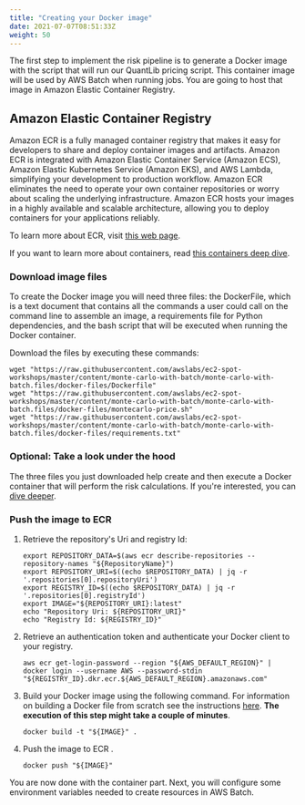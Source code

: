 ```yaml
---
title: "Creating your Docker image"
date: 2021-07-07T08:51:33Z
weight: 50
---
```



The first step to implement the risk pipeline is to generate a Docker image with the script that will run our QuantLib pricing script. This container image will be used by AWS Batch when running jobs. You are going to host that image in Amazon Elastic Container Registry.

## Amazon Elastic Container Registry

Amazon ECR is a fully managed container registry that makes it easy for developers to share and deploy container images and artifacts. Amazon ECR is integrated with Amazon Elastic Container Service (Amazon ECS),  Amazon Elastic Kubernetes Service (Amazon EKS), and AWS Lambda, simplifying your development to production workflow. Amazon ECR eliminates the need to operate your own container repositories or worry about scaling the underlying infrastructure. Amazon ECR hosts your images in a highly available and scalable architecture, allowing you to deploy containers for your applications reliably.

To learn more about ECR, visit [this web page](https://aws.amazon.com/ecr/).

If you want to learn more about containers, read [this containers deep dive](https://aws.amazon.com/getting-started/deep-dive-containers/).

### Download image files

To create the Docker image you will need three files: the DockerFile, which is a text document that contains all the commands a user could call on the command line to assemble an image, a requirements file for Python dependencies, and the bash script that will be executed when running the Docker container.

Download the files by executing these commands:

```
wget "https://raw.githubusercontent.com/awslabs/ec2-spot-workshops/master/content/monte-carlo-with-batch/monte-carlo-with-batch.files/docker-files/Dockerfile"
wget "https://raw.githubusercontent.com/awslabs/ec2-spot-workshops/master/content/monte-carlo-with-batch/monte-carlo-with-batch.files/docker-files/montecarlo-price.sh"
wget "https://raw.githubusercontent.com/awslabs/ec2-spot-workshops/master/content/monte-carlo-with-batch/monte-carlo-with-batch.files/docker-files/requirements.txt"
```

### Optional: Take a look under the hood
The three files you just downloaded help create and then execute a Docker container that will perform the risk calculations. If you're interested, you can [dive deeper](/monte-carlo-with-batch/dive_deeper.html).

### Push the image to ECR

1. Retrieve the repository's Uri and registry Id:

    ```
    export REPOSITORY_DATA=$(aws ecr describe-repositories --repository-names "${RepositoryName}")
    export REPOSITORY_URI=$((echo $REPOSITORY_DATA) | jq -r '.repositories[0].repositoryUri')
    export REGISTRY_ID=$((echo $REPOSITORY_DATA) | jq -r '.repositories[0].registryId')
    export IMAGE="${REPOSITORY_URI}:latest"
    echo "Repository Uri: ${REPOSITORY_URI}"
    echo "Registry Id: ${REGISTRY_ID}"
    ```

1. Retrieve an authentication token and authenticate your Docker client to your registry.

    ```
    aws ecr get-login-password --region "${AWS_DEFAULT_REGION}" | docker login --username AWS --password-stdin "${REGISTRY_ID}.dkr.ecr.${AWS_DEFAULT_REGION}.amazonaws.com"
    ```

2. Build your Docker image using the following command. For information on building a Docker file from scratch see the instructions [here](https://docs.aws.amazon.com/AmazonECS/latest/developerguide/docker-basics.html). **The execution of this step might take a couple of minutes**.

    ```
    docker build -t "${IMAGE}" .
    ```

3. Push the image to ECR .

    ```
    docker push "${IMAGE}"
    ```

You are now done with the container part. Next, you will configure some environment variables needed to create resources in AWS Batch.


